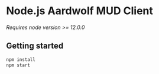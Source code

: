 # Node.js Aardwolf MUD Client
*Requires node version >= 12.0.0*
## Getting started
```bash
npm install
npm start
```

